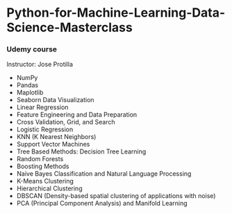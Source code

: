# Python-for-Machine-Learning-Data-Science-Masterclass
### Udemy course
Instructor: Jose Protilla

- NumPy
- Pandas
- Maplotlib
- Seaborn Data Visualization
- Linear Regression
- Feature Engineering and Data Preparation
- Cross Validation, Grid, and Search 
- Logistic Regression
- KNN (K Nearest Neighbors)
- Support Vector Machines
- Tree Based Methods: Decision Tree Learning
- Random Forests
- Boosting Methods
- Naive Bayes Classification and Natural Language Processing
- K-Means Clustering
- Hierarchical Clustering
- DBSCAN (Density-based spatial clustering of applications with noise)
- PCA (Principal Component Analysis) and Manifold Learning

